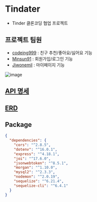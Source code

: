 # Tindater


- Tinder 클론코딩 협업 프로젝트

## 프로젝트 팀원

- [codeing999](https://github.com/codeing999) : 친구 추천/좋아요/싫어요 기능
- [Minsun91](https://github.com/Minsun91) : 회원가입/로그인 기능
- [Jiwonemil](https://github.com/Jiwonemil) : 마이페이지 기능

![image](https://user-images.githubusercontent.com/109027875/186547292-f2e350da-9008-4749-9bfe-527a9a8db415.png)


## [API 명세](./docs/API.md)

## [ERD](./docs/ERD.md)

## Package

```json
{
  "dependencies": {
    "cors": "^2.8.5",
    "dotenv": "^16.0.1",
    "express": "^4.18.1",
    "joi": "^17.6.0",
    "jsonwebtoken": "^8.5.1",
    "morgan": "^1.10.0",
    "mysql2": "^2.3.3",
    "nodemon": "^2.0.19",
    "sequelize": "^6.21.4",
    "sequelize-cli": "^6.4.1"
  }
}
```




